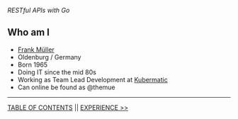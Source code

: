 *RESTful APIs with Go*

## Who am I

* [Frank Müller](https://themue.dev)
* Oldenburg / Germany
* Born 1965
* Doing IT since the mid 80s
* Working as Team Lead Development at [Kubermatic](https://www.kubermatic.com/)
* Can online be found as @themue

---

[TABLE OF CONTENTS](../README.md) || [EXPERIENCE >>](experience.md)
